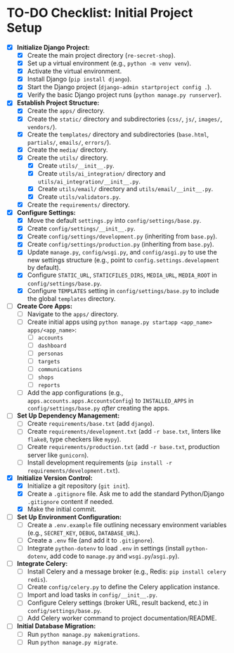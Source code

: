 # TO-DO Checklist: Initial Project Setup

- [x] **Initialize Django Project:**
    - [x] Create the main project directory (`re-secret-shop`).
    - [x] Set up a virtual environment (e.g., `python -m venv venv`).
    - [x] Activate the virtual environment.
    - [x] Install Django (`pip install django`).
    - [x] Start the Django project (`django-admin startproject config .`).
    - [x] Verify the basic Django project runs (`python manage.py runserver`).

- [x] **Establish Project Structure:**
    - [x] Create the `apps/` directory.
    - [x] Create the `static/` directory and subdirectories (`css/`, `js/`, `images/`, `vendors/`).
    - [x] Create the `templates/` directory and subdirectories (`base.html`, `partials/`, `emails/`, `errors/`).
    - [x] Create the `media/` directory.
    - [x] Create the `utils/` directory.
        - [x] Create `utils/__init__.py`.
        - [x] Create `utils/ai_integration/` directory and `utils/ai_integration/__init__.py`.
        - [x] Create `utils/email/` directory and `utils/email/__init__.py`.
        - [x] Create `utils/validators.py`.
    - [x] Create the `requirements/` directory.

- [x] **Configure Settings:**
    - [x] Move the default `settings.py` into `config/settings/base.py`.
    - [x] Create `config/settings/__init__.py`.
    - [x] Create `config/settings/development.py` (inheriting from `base.py`).
    - [x] Create `config/settings/production.py` (inheriting from `base.py`).
    - [x] Update `manage.py`, `config/wsgi.py`, and `config/asgi.py` to use the new settings structure (e.g., point to `config.settings.development` by default).
    - [x] Configure `STATIC_URL`, `STATICFILES_DIRS`, `MEDIA_URL`, `MEDIA_ROOT` in `config/settings/base.py`.
    - [x] Configure `TEMPLATES` setting in `config/settings/base.py` to include the global `templates` directory.

- [ ] **Create Core Apps:**
    - [ ] Navigate to the `apps/` directory.
    - [ ] Create initial apps using `python manage.py startapp <app_name> apps/<app_name>`:
        - [ ] `accounts`
        - [ ] `dashboard`
        - [ ] `personas`
        - [ ] `targets`
        - [ ] `communications`
        - [ ] `shops`
        - [ ] `reports`
    - [ ] Add the app configurations (e.g., `apps.accounts.apps.AccountsConfig`) to `INSTALLED_APPS` in `config/settings/base.py` *after* creating the apps.

- [ ] **Set Up Dependency Management:**
    - [ ] Create `requirements/base.txt` (add `django`).
    - [ ] Create `requirements/development.txt` (add `-r base.txt`, linters like `flake8`, type checkers like `mypy`).
    - [ ] Create `requirements/production.txt` (add `-r base.txt`, production server like `gunicorn`).
    - [ ] Install development requirements (`pip install -r requirements/development.txt`).

- [x] **Initialize Version Control:**
    - [x] Initialize a git repository (`git init`).
    - [x] Create a `.gitignore` file. Ask me to add the standard Python/Django `.gitignore` content if needed.
    - [x] Make the initial commit.

- [ ] **Set Up Environment Configuration:**
    - [ ] Create a `.env.example` file outlining necessary environment variables (e.g., `SECRET_KEY`, `DEBUG`, `DATABASE_URL`).
    - [ ] Create a `.env` file (and add it to `.gitignore`).
    - [ ] Integrate `python-dotenv` to load `.env` in settings (install `python-dotenv`, add code to `manage.py` and `wsgi.py`/`asgi.py`).

- [ ] **Integrate Celery:**
    - [ ] Install Celery and a message broker (e.g., Redis: `pip install celery redis`).
    - [ ] Create `config/celery.py` to define the Celery application instance.
    - [ ] Import and load tasks in `config/__init__.py`.
    - [ ] Configure Celery settings (broker URL, result backend, etc.) in `config/settings/base.py`.
    - [ ] Add Celery worker command to project documentation/README.

- [ ] **Initial Database Migration:**
    - [ ] Run `python manage.py makemigrations`.
    - [ ] Run `python manage.py migrate`.
